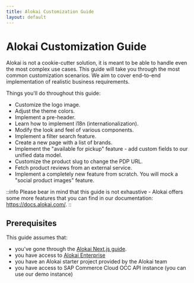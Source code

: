 ```yaml
---
title: Alokai Customization Guide
layout: default
---
```


# Alokai Customization Guide

Alokai is not a cookie-cutter solution, it is meant to be able to handle even the most complex use cases. This guide will
take you through the most common customization scenarios. We aim to cover end-to-end implementation of realistic
business requirements.

Things you'll do throughout this guide:

* Customize the logo image.
* Adjust the theme colors.
* Implement a pre-header.
* Learn how to implement i18n (internationalization).
* Modify the look and feel of various components.
* Implement a filter search feature.
* Create a new page with a list of brands.
* Implement the "available for pickup" feature - add custom fields to our unified data model.
* Customize the product slug to change the PDP URL.
* Fetch product reviews from an external service.
* Implement a completely new feature from scratch. You will mock a "social product images" feature.

::info
Please bear in mind that this guide is not exhaustive - Alokai offers some more features that you can find in our
documentation: <https://docs.alokai.com/>.
::


## Prerequisites

This guide assumes that:

* you've gone through the [Alokai Next.js guide](/guides/alokai-essentials/alokai-next-js).
* you have access to [Alokai Enterprise](https://docs.alokai.com/enterprise)
* you have an Alokai starter project provided by the Alokai team
* you have access to SAP Commerce Cloud OCC API instance (you can use our demo instance)
